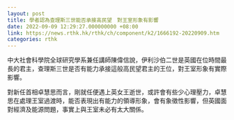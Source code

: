 ```yaml
---
layout: post
title: 學者認為查理斯三世能否承接高民望　對王室形象有影響
date: 2022-09-09 12:29:27.000000000 +08:00
link: https://news.rthk.hk/rthk/ch/component/k2/1666192-20220909.htm
categories: rthk
---
```


中大社會科學院全球研究學系兼任講師陳偉信說，伊利沙伯二世是英國在位時間最長的君主，查理斯三世是否有能力承接這般高民望君主的王位，對王室形象有實際影響。

對新任首相卓慧思而言，剛就任便遇上英女王逝世，或許會有些少心理壓力，卓慧思在處理王室過渡時，能否表現出有能力的領導形象，會有象徵性影響，但英國面對經濟及能源問題，事實上與王室未必有太大關係。
